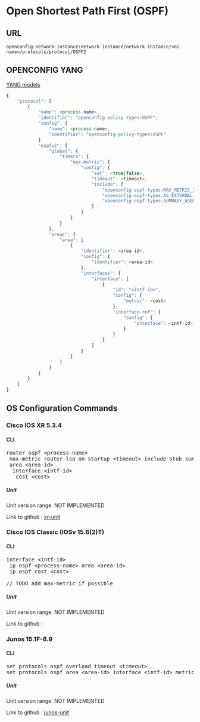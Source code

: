 # Open Shortest Path First (OSPF)

## URL

```
openconfig-network-instance:network-instance/network-instance/<ni-name>/protocols/protocol/OSPF2
```

## OPENCONFIG YANG

[YANG models](https://github.com/FRINXio/openconfig/tree/master/ospf/src/main/yang)

```javascript
{
    "protocol": [
        {
            "name": <process-name>,
            "identifier": "openconfig-policy-types:OSPF",
            "config": {
                "name": <process-name>,
                "identifier": "openconfig-policy-types:OSPF"
            }
            "ospfv2": {
                "global": {
                    "timers": {
                        "max-metric": {
                            "config": {
                                "set": <true|false>,
                                "timeout": <timeout>,
                                "include": [ 
                                    "openconfig-ospf-types:MAX_METRIC_INCLUDE_STUB", 
                                    "openconfig-ospf-types:AS_EXTERNAL_LSA", 
                                    "openconfig-ospf-types:SUMMARY_ASBR_LSA" 
                                ]
                            }
                        }
                    }
                },
                "areas": {
                    "area": [
                        {
                            "identifier": <area-id>,
                            "config": {
                                "identifier": <area-id>
                            },
                            "interfaces": {
                                "interface": [
                                    {
                                        "id": "<intf-id>",
                                        "config": {
                                            "metric": <cost>
                                        },
                                        "interface-ref": {
                                            "config": {
                                                "interface": <intf-id>
                                            }
                                        }
                                    }
                                ]
                            }
                        }
                    ]
                }
            }
        }
    ]
}
```

## OS Configuration Commands

### Cisco IOS XR 5.3.4

#### CLI

<pre>
router ospf &lt;process-name&gt;
 max-metric router-lsa on-startup &lt;timeout&gt; include-stub summary-lsa external-lsa
 area &lt;area-id&gt;
  interface &lt;intf-id&gt;
   cost &lt;cost&gt;
</pre>

##### Unit

Unit version range: NOT IMPLEMENTED

Link to github : [xr-unit]()

### Cisco IOS Classic (IOSv 15.6(2)T)

#### CLI

<pre>
interface &lt;intf-id&gt;
 ip ospf &lt;process-name&gt; area &lt;area-id&gt;
 ip ospf cost &lt;cost&gt;
 
// TODO add max-metric if possible
</pre>

##### Unit

Unit version range: NOT IMPLEMENTED

Link to github : 

### Junos 15.1F-6.9

#### CLI

<pre>
set protocols ospf overload timeout &lt;timeout&gt;
set protocols ospf area &lt;area-id&gt; interface &lt;intf-id&gt; metric &lt;cost&gt;
</pre>

##### Unit

Unit version range: NOT IMPLEMENTED

Link to github : [junos-unit]()
